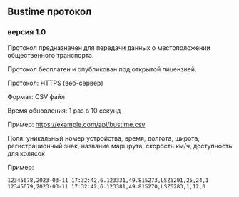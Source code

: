 ## Bustime протокол
### версия 1.0

Протокол предназначен для передачи данных о местоположении общественного транспорта.

Протокол бесплатен и опубликован под открытой лицензией.


Протокол: HTTPS (веб-сервер)

Формат: CSV файл

Время обновления: 1 раз в 10 секунд

Пример: https://example.com/api/bustime.csv

Поля: уникальный номер устройства, время, долгота, широта, регистрационный знак,  название маршрута, скорость км/ч, доступность для колясок



Пример:
```
12345678,2023-03-11 17:32:42,6.123331,49.815273,LSZ6201,25,24,1
12345679,2023-03-11 17:32:42,6.123381,49.815270,LSZ6283,1,12,0
```
